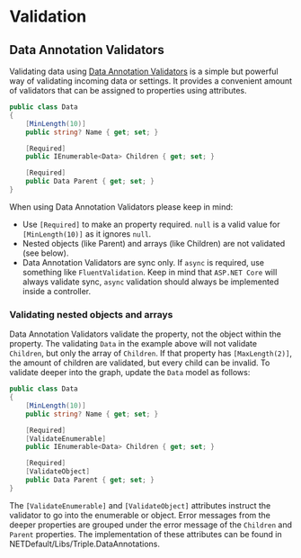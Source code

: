 # Validation

## Data Annotation Validators

Validating data using [Data Annotation Validators](https://docs.microsoft.com/en-us/dotnet/api/system.componentmodel.dataannotations?view=net-5.0) is a simple but powerful way of validating incoming data or settings. It provides a convenient amount of validators that can be assigned to properties using attributes. 

```c#
public class Data 
{
    [MinLength(10)]
    public string? Name { get; set; }

    [Required]
    public IEnumerable<Data> Children { get; set; }

    [Required]
    public Data Parent { get; set; }
}
```

When using Data Annotation Validators please keep in mind:

- Use `[Required]` to make an property required. `null` is a valid value for `[MinLength(10)]` as it ignores `null`.
- Nested objects (like Parent) and arrays (like Children) are not validated (see below).
- Data Annotation Validators are sync only. If `async` is required, use something like `FluentValidation`. Keep in mind that `ASP.NET Core` will always validate sync, `async` validation should always be implemented inside a controller.

### Validating nested objects and arrays

Data Annotation Validators validate the property, not the object within the property. The validating `Data` in the example above will not validate `Children`, but only the array of `Children`. If that property has `[MaxLength(2)]`, the amount of children are validated, but every child can be invalid. To validate deeper into the graph, update the `Data` model as follows:

```c#
public class Data 
{
    [MinLength(10)]
    public string? Name { get; set; }

    [Required]
    [ValidateEnumerable]
    public IEnumerable<Data> Children { get; set; }

    [Required]
    [ValidateObject]
    public Data Parent { get; set; }
}
```

The `[ValidateEnumerable]` and `[ValidateObject]` attributes instruct the validator to go into the enumerable or object. Error messages from the deeper properties are grouped under the error message of the `Children` and `Parent` properties. The implementation of these attributes can be found in NETDefault/Libs/Triple.DataAnnotations.
